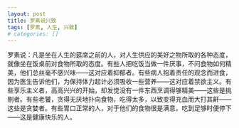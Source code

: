 ```yaml
---
layout: post
title: 罗素说兴致
tags: [罗素, 人生, 兴致]
# categories: []
---
```


罗素说：凡是坐在人生的筵席之前的人，对人生供应的美好之物所取的各种态度，就像坐在饭桌前对食物所取的态度。有些人把吃饭当做一件厌事，不问食物如何精美，他们总丝毫不感兴味——这对应着抑郁者。有些病人抱着责任的观念而进食，因为医生告诉他们，为保持体力起计必须吸收一些营养——这对应着禁欲主义。有些享乐主义者，高高兴兴的开始，却发觉没有一件东西烹调得够精美——这些是挑剔者。有些老饕，贪得无厌地扑向食物，吃得太多，以致变得充血而大打其鼾——这些是贪婪者。有些胃口正常的人，对于他们的食物很是满意，吃到足够时便停下——这是健康快乐的人。

